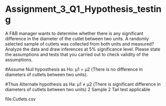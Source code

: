# Assignment_3_Q1_Hypothesis_testing
A F&B manager wants to determine whether there is any significant difference in the diameter of the cutlet between two units. A randomly selected sample of cutlets was collected from both units and measured? Analyze the data and draw inferences at 5% significance level. Please state the assumptions and tests that you carried out to check validity of the assumptions.

#Assume Null hyposthesis as Ho: μ1 = μ2 (There is no difference in diameters of cutlets between two units).

#Thus Alternate hypothesis as Ha: μ1 ≠ μ2 (There is significant difference in diameters of cutlets between two units) 2 Sample 2 Tail test applicable


file:Cutlets.csv

